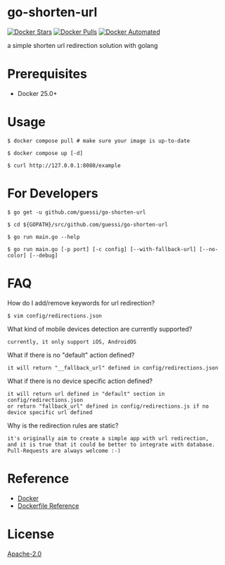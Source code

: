 # go-shorten-url

[![Docker Stars](https://img.shields.io/docker/stars/guessi/go-shorten-url.svg)](https://hub.docker.com/r/guessi/go-shorten-url/)
[![Docker Pulls](https://img.shields.io/docker/pulls/guessi/go-shorten-url.svg)](https://hub.docker.com/r/guessi/go-shorten-url/)
[![Docker Automated](https://img.shields.io/docker/automated/guessi/go-shorten-url.svg)](https://hub.docker.com/r/guessi/go-shorten-url/)

a simple shorten url redirection solution with golang


# Prerequisites

- Docker 25.0+


# Usage

    $ docker compose pull # make sure your image is up-to-date

    $ docker compose up [-d]

    $ curl http://127.0.0.1:8080/example


# For Developers

    $ go get -u github.com/guessi/go-shorten-url

    $ cd ${GOPATH}/src/github.com/guessi/go-shorten-url

    $ go run main.go --help

    $ go run main.go [-p port] [-c config] [--with-fallback-url] [--no-color] [--debug]


# FAQ

How do I add/remove keywords for url redirection?

    $ vim config/redirections.json

What kind of mobile devices detection are currently supported?

    currently, it only support iOS, AndroidOS

What if there is no "default" action defined?

    it will return "__fallback_url" defined in config/redirections.json

What if there is no device specific action defined?

    it will return url defined in "default" section in config/redirections.json
    or return "fallback_url" defined in config/redirections.js if no device specific url defined

Why is the redirection rules are static?

    it's originally aim to create a simple app with url redirection,
    and it is true that it could be better to integrate with database.
    Pull-Requests are always welcome :-)


# Reference

- [Docker](https://www.docker.com)
- [Dockerfile Reference](https://docs.docker.com/engine/reference/builder/)


# License

[Apache-2.0](LICENSE)

